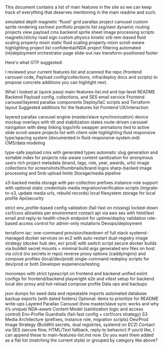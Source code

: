 This document contains a list of main features in the site so we can keep track of everything that deserves mentioning in the main readme and such.

simulated depth magnetic 'fluxel' grid
parallax project carousel
custom sprite rendering
ssr/next portfolio projects list
ssg/next dynamic routing projects view
payload cms backend
sprite sheet image processing scripts
magnetic/sticky road sign
custom physics kinetic orb
rem-based fluid scaling property mixin
static fluid scaling property mixin
scroll-aware highlighting project list
confidential/NDA project filtering
automated (re)deployment orchestrator
page slide-out nav
transform-positioned footer

Here's what GTP suggested:

I reviewed your current features list and scanned the repo (frontend carousel code, Payload config/collections, infra/deploy docs and scripts) to propose concrete additions you can highlight next.

What I looked at (quick pass)
main-features-list.md and top-level README
Backend Payload config, collections, and SES email service
Frontend carousel/layered parallax components
Deploy/IaC scripts and Terraform layout
Suggested additions for the features list
Frontend UX/interaction

layered parallax carousel engine (master/slave synchronization)
device mockup overlays with tilt and stabilization states
route-driven carousel navigation with deep linking
logo/info swapper animations tied to active slide
scroll-aware projects list with client-side highlighting
fluid responsive type/spacing system (documented in fluid-responsive-system.md)
CMS/data modeling

type-safe payload cms with generated types
automatic slug generation and sortable index for projects
nda-aware content sanitization for anonymous users
rich project metadata (brand, tags, role, year, awards, urls)
image collections for screenshots/thumbnails/brand logos
sharp-backed image processing and 5mb upload limits
Storage/media pipeline

s3-backed media storage with per-collection prefixes
instance-role support with optional static credentials
media migration/verification scripts (migrate-to-s3, update media urls, rebuild records)
local filesystem storage for local profile
Api/security

strict env_profile-based config validation (fail-fast on missing)
locked-down csrf/cors allowlists per environment
contact api via aws ses with html/text email and reply-to
health-check endpoint for uptime/deploy validation
role-based access control for admin-only mutations
Devops/deployment

terraform iac: one-command provision/teardown of full stack
systemd-managed docker services on ec2 with auto-restart
dual-registry image strategy (docker hub dev, ecr prod) with switch script
secure docker builds via buildkit secret mounts + minimal build args
generated env files on host via ci/cd (no secrets in repo)
reverse proxy options (caddy/nginx) and compose profiles (local/dev/prod)
single-command redeploy scripts for dev/prod or both
Developer experience/testing

monorepo with strict typescript on frontend and backend
unified eslint configs for frontend/backend
playwright e2e and vitest setup for backend
local dev proxy and hot-reload compose profile
Data ops and backups

json dumps for seed data and repeatable imports
automated database backup exports (with dated folders)
Optional: items to prioritize for README write-ups
Layered Parallax Carousel (how master/slave sync works and why it’s unique)
NDA-aware Content Model (sanitization logic and access control)
Env-Profile Guardrails (fail-fast config + csrf/cors strategy)
S3 Media Architecture (prefixes, instance role, migration scripts)
Dev/Prod Image Strategy (BuildKit secrets, dual registries, systemd on EC2)
Contact via SES (secure flow, HTML/Text fallback, reply-to behavior)
If you’d like, I can append these to main-features-list.md now. Do you want them added as a flat list (matching the current style) or grouped by category like above?
